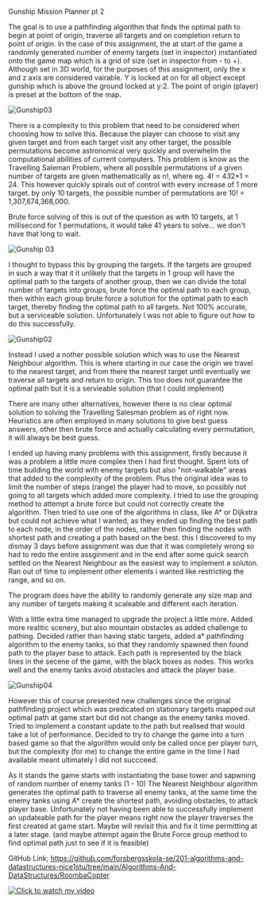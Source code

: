 Gunship Mission Planner pt 2

The goal is to use a pathfinding algorithm that finds the optimal path to begin at point of origin, traverse all targets and on completion return to point of origin.
In the case of this assignment, the at start of the game a randomly generated number of enemy targets (set in inspector) instantiated onto the game map which is a grid of size (set in inspector from - to +). Although set in 3D world, for the purposes of this assignment, only the x and z axis are considered vairable. Y is locked at on for all object except gunship which is above the ground locked at y:2.
The point of origin (player) is preset at the bottom of the map.

![Gunship03](https://user-images.githubusercontent.com/112468923/222990247-619c6708-1fb0-4788-91a6-1f95ff7d4025.png)

There is a complexity to this problem that need to be considered when choosing how to solve this.
Because the player can choose to visit any given target and from each target visit any other target, the possible permutations become astronomical very quickly and overwhelm the computational abilities of current computers.
This problem is know as the Travelling Saleman Problem, where all possible permutations of a given number of targets are given mathematically as n!, where eg. 4! = 4*3*2*1 = 24.
This however quickly spirals out of control with every increase of 1 more target. by only 10 targets, the possible number of permutations are 10! = 1,307,674,368,000.

Brute force solving of this is out of the question as with 10 targets, at 1 millisecond for 1 permutations, it would take 41 years to solve... we don't have that long to wait.

![Gunship 03](https://user-images.githubusercontent.com/112468923/221442282-94e177d9-c0f3-479a-bc44-67d5031270b3.png)

I thought to bypass this by grouping the targets. If the targets are grouped in such a way that it it unlikely that the targets in 1 group will have the optimal path to the targets of another group, then we can divide the total number of targets into groups, brute force the optimal path to each group, then within each group brute force a solution for the optimal path to each target, thereby finding the optimal path to all targets. Not 100% accurate, but a serviceable solution.
Unfortunately I was not able to figure out how to do this successfully.

![Gunship02](https://user-images.githubusercontent.com/112468923/221442277-df1281ea-8e43-4640-bc8f-18467fe24739.png)

Instead I used a nother possible solution which was to use the Nearest Neighbour algorithm. This is where starting in our case the origin we travel to the nearest target, and from there the nearest target until eventually we traverse all targets and return to origin. This too does not guarantee the optimal path but it is a servieable solution (that I could implement)

There are many other alternatives, however there is no clear optimal solution to solving the Travelling Salesman problem as of right now. Heuristics are often employed in many solutions to give best guess answers, other then brute force and actually calculating every permutation, it will always be best guess.

I ended up having many problems with this assignment, firstly because it was a problem a little more complex then I had first thought.
Spent lots of time building the world with enemy targets but also "not-walkable" areas that added to the complexity of the problem. Plus the original idea was to limit the number of steps (range) the player had to move, so possibly not going to all targets which added more complexity.
I tried to use the grouping method to attempt a brute force but could not correctly create the algorithm.
Then tried to use one of the algorithms in class, like A* or Dijkstra but could not achieve what I wanted, as they ended up finding the best path to each node, in the order of the nodes, rather then finding the nodes with shortest path and creating a path based on the best. this I discovered to my dismay 3 days before assignment was due that it was completely wrong so had to redo the entire assginment and in the end after some quick search settled on the Nearest Neighbour as the easiest way to implement a soluton.
Ran out of time to implement other elements i wanted like restricting the range, and so on.

The program does have the ability to randomly generate any size map and any number of targets making it scaleable and different each iteration.

With a little extra time managed to upgrade the project a little more. Added more realitic scenery, but also mountain obstacles as added challenge to pathing. Decided rather than having static targets, added a* pathfinding algorithm to the enemy tanks, so that they randomly spawned then found path to the player base to attack. Each path is represented by the black lines in the secene of the game, with the black boxes as nodes. This works well and the enemy tanks avoid obstacles and attack the player base.

![Gunship04](https://user-images.githubusercontent.com/112468923/222990445-229e129a-246c-4a25-a4ac-93e6c9bdaad6.png)

However this of course presented new challenges since the original pathfinding project which was predicated on stationary targets mapped out optimal path at game start but did not change as the enemy tanks moved. Tried to implement a constant update to the path but realised that would take a lot of performance. Decided to try to change the game into a turn based game so that the algorithm would only be called once per player turn, but the complexity (for me) to change the entire game in the time I had available meant ultimately I did not succceed.

As it stands the game starts with instantiating the base tower and sapwning of random number of enemy tanks (1 - 10) The Nearest Neighbour algorithm generates the optimal path to traverse all enemy tanks, at the same time the enemy tanks using A* create the shortest path, avoiding obstacles, to attack player base. Unfortunately not having been able to successfully implement an updateable path for the player means right now the player traverses the first created at game start. Maybe will revisit this and fix it time permitting at a later stage. (and maybe attempt again the Brute Force group method to find optimal path just to see if it is feasible)

GitHub Link; https://github.com/forsbergsskola-se/201-algorithms-and-datastructures-nice1stu/tree/main/Algorithms-And-DataStructures/RoombaCopter

[![Click to watch my video](https://img.youtube.com/vi/mJfICnitfDE/0.jpg)](https://www.youtube.com/watch?v=mJfICnitfDE)  
